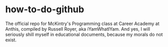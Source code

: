 # how-to-do-github
The official repo for McKintry's Programming class at Career Academy at Anthis, compiled by Russell Royer, aka iYamWhatIYam. And yes, I will seriously shill myself in educational documents, because my morals do not exist.
